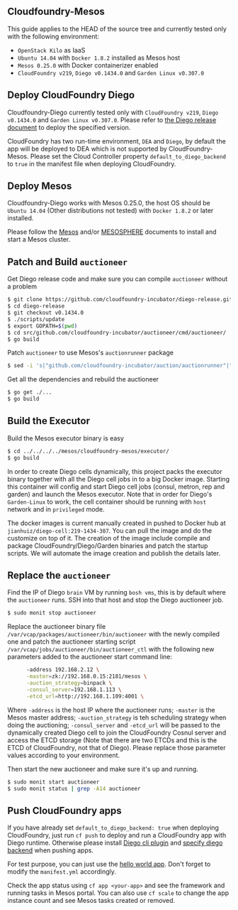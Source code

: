 ## Cloudfoundry-Mesos

This guide applies to the HEAD of the source tree and currently tested only with the following environment:
* `OpenStack Kilo` as IaaS
* `Ubuntu 14.04` with `Docker 1.8.2` installed as Mesos host
* `Mesos 0.25.0` with Docker containerizer enabled
* `CloudFoundry v219`, `Diego v0.1434.0` and `Garden Linux v0.307.0` 


## Deploy CloudFoundry Diego

Cloudfoundry-Diego currently tested only with `CloudFoundry v219`, `Diego v0.1434.0` and `Garden Linux v0.307.0`. Please refer to [the Diego release document](https://github.com/cloudfoundry-incubator/diego-release) to deploy the specified version.

CloudFoundry has two run-time environment, `DEA` and `Diego`, by default the app will be deployed to DEA which is not supported by CloudFoundry-Mesos. Please set the Cloud Controller property `default_to_diego_backend` to `true` in the manifest file when deploying CloudFoundry.


## Deploy Mesos

Cloudfoundry-Diego works with Mesos 0.25.0, the host OS should be `Ubuntu 14.04` (Other distributions not tested) with `Docker 1.8.2` or later installed.

Please follow the [Mesos](http://mesos.apache.org/gettingstarted/) and/or [MESOSPHERE](https://mesosphere.com/downloads/) documents to install and start a Mesos cluster.


## Patch and Build `auctioneer`

Get Diego release code and make sure you can compile `auctioneer` without a problem
``` BASH
$ git clone https://github.com/cloudfoundry-incubator/diego-release.git
$ cd diego-release
$ git checkout v0.1434.0
$ ./scripts/update
$ export GOPATH=$(pwd)
$ cd src/github.com/cloudfoundry-incubator/auctioneer/cmd/auctioneer/
$ go build

```
Patch `auctioneer` to use Mesos's `auctionrunner` package
``` BASH
$ sed -i 's|"github.com/cloudfoundry-incubator/auction/auctionrunner"|"github.com/mesos/cloudfoundry-mesos/scheduler/auctionrunner"|g' main.go
```
Get all the dependencies and rebuild the auctioneer
``` BASH
$ go get ./...
$ go build
```


## Build the Executor

Build the Mesos executor binary is easy
``` BASH
$ cd ../../../../mesos/cloudfoundry-mesos/executor/
$ go build
```
In order to create Diego cells dynamically, this project packs the executor binary together with all the Diego cell jobs in to a big Docker image. Starting this container will config and start Diego cell jobs (consul, metron, rep and garden) and launch the Mesos executor. Note that in order for Diego's `Garden-Linux` to work, the cell container should be running with `host` network and in `privileged` mode.

The docker images is current manually created in pushed to Docker hub at `jianhuiz/diego-cell:219-1434-307`. You can pull the image and do the customize on top of it. The creation of the image include compile and package CloudFoundry/Diego/Garden binaries and patch the startup scripts. We will automate the image creation and publish the details later.

## Replace the `auctioneer`

Find the IP of Diego `brain` VM by running `bosh vms`, this is by default where the `auctioneer` runs. SSH into that host and stop the Diego auctioneer job.
``` BASH
$ sudo monit stop auctioneer
```
Replace the auctioneer binary file `/var/vcap/packages/auctioneer/bin/auctioneer` with the newly compiled one and patch the auctioneer starting script `/var/vcap/jobs/auctioneer/bin/auctioneer_ctl` with the following new parameters added to the auctioneer start command line:
```BASH
      -address 192.168.2.12 \
      -master=zk://192.168.0.15:2181/mesos \
      -auction_strategy=binpack \
      -consul_server=192.168.1.113 \
      -etcd_url=http://192.168.1.109:4001 \
```
Where `-address` is the host IP where the auctioneer runs; `-master` is the Mesos master address; `-auction_strategy` is teh scheduling strategy when doing the auctioning; `-consul_server` and `-etcd_url` will be passed to the dynamically created Diego cell to join the CloudFoundry Cosnul server and access the ETCD storage (Note that there are two ETCDs and this is the ETCD of CloudFoundry, not that of Diego). Please replace those parameter values according to your environment.

Then start the new auctioneer and make sure it's up and running.
```BASH
$ sudo monit start auctioneer
$ sudo monit status | grep -A14 auctioneer
```


## Push CloudFoundry apps

If you have already set `default_to_diego_backend: true` when deploying CloudFoundry, just run `cf push` to deploy and run a CloudFoundry app with Diego runtime. Otherwise please install [Diego cli plugin](https://github.com/cloudfoundry-incubator/diego-cli-plugin) and [specify diego backend](https://github.com/cloudfoundry-incubator/diego-design-notes/blob/master/migrating-to-diego.md#starting-a-new-application-on-diego) when pushing apps.

For test purpose, you can just use the [hello world app](https://github.com/jianhuiz/cf-apps/tree/master/hello). Don't forget to modify the `manifest.yml` accordingly.

Check the app status using `cf app <your-app>` and see the framework and running tasks in Mesos portal. You can also use `cf scale` to change the app instance count and see Mesos tasks created or removed.



